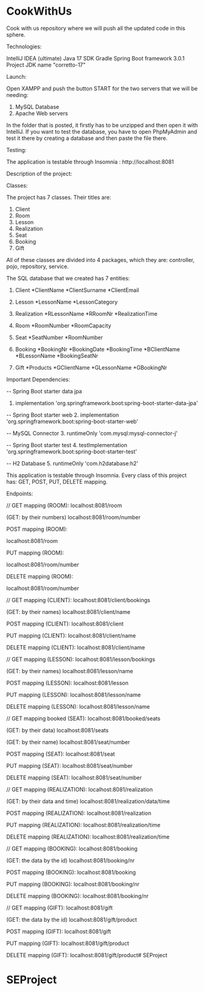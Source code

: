 # CookWithUs
Cook with us repository where we will push all the updated code in this sphere.

Technologies:

IntelliJ IDEA (ultimate)
Java 17 SDK
Gradle
Spring Boot framework 3.0.1
Project JDK name "corretto-17"

Launch:

Open XAMPP and push the button START for the two servers that we will be needing:
1. MySQL Database
2. Apache Web servers

In the folder that is posted, it firstly has to be unzipped and then open it with IntelliJ. If you want to test the database, you have to open PhpMyAdmin and test it there by creating a database and then paste the file there.

Testing:

The application is testable through Insomnia : http://localhost:8081

Description of the project: 

Classes:

The project has 7 classes.
Their titles are:
1. Client
2. Room
3. Lesson
4. Realization
5. Seat
6. Booking
7. Gift

All of these classes are divided into 4 packages, which they are: controller, pojo, repository, service.

The SQL database that we created has 7 entities:

1. Client
   *ClientName
   *ClientSurname
   *ClientEmail

2. Lesson
   *LessonName
   *LessonCategory

3. Realization
   *RLessonName
   *RRoomNr
   *RealizationTime

4. Room
   *RoomNumber
   *RoomCapacity

5. Seat
   *SeatNumber
   *RoomNumber

6. Booking
   *BookingNr
   *BookingDate
   *BookingTime
   *BClientName
   *BLessonName
   *BookingSeatNr

7. Gift
   *Products
   *GClientName
   *GLessonName
   *GBookingNr

Important Dependencies:

-- Spring Boot starter data jpa
1. implementation 'org.springframework.boot:spring-boot-starter-data-jpa'

-- Spring Boot starter web
2. implementation 'org.springframework.boot:spring-boot-starter-web'

-- MySQL Connector
3. runtimeOnly 'com.mysql:mysql-connector-j'

-- Spring Boot starter test
4. testImplementation 'org.springframework.boot:spring-boot-starter-test'

-- H2 Database
5. runtimeOnly 'com.h2database:h2'

This application is testable through Insomnia.
Every class of this project has: GET, POST, PUT, DELETE mapping.

Endpoints:


//
GET mapping (ROOM):
localhost:8081/room

(GET: by their numbers)
localhost:8081/room/number

POST mapping (ROOM):

localhost:8081/room

PUT mapping (ROOM):

localhost:8081/room/number

DELETE mapping (ROOM):

localhost:8081/room/number

//
GET mapping (CLIENT):
localhost:8081/client/bookings

(GET: by their names)
localhost:8081/client/name

POST mapping (CLIENT):
localhost:8081/client

PUT mapping (CLIENT):
localhost:8081/client/name

DELETE mapping (CLIENT):
localhost:8081/client/name


//
GET mapping (LESSON):
localhost:8081/lesson/bookings

(GET: by their names)
localhost:8081/lesson/name

POST mapping (LESSON):
localhost:8081/lesson

PUT mapping (LESSON):
localhost:8081/lesson/name

DELETE mapping (LESSON):
localhost:8081/lesson/name


//
GET mapping booked (SEAT):
localhost:8081/booked/seats

(GET: by their data)
localhost:8081/seats

(GET: by their name)
localhost:8081/seat/number

POST mapping (SEAT):
localhost:8081/seat

PUT mapping (SEAT):
localhost:8081/seat/number

DELETE mapping (SEAT):
localhost:8081/seat/number


//
GET mapping (REALIZATION):
localhost:8081/realization

(GET: by their data and time)
localhost:8081/realization/data/time

POST mapping (REALIZATION):
localhost:8081/realization

PUT mapping (REALIZATION):
localhost:8081/realization/time

DELETE mapping (REALIZATION):
localhost:8081/realization/time


//
GET mapping (BOOKING):
localhost:8081/booking

(GET: the data by the id)
localhost:8081/booking/nr

POST mapping (BOOKING):
localhost:8081/booking

PUT mapping (BOOKING):
localhost:8081/booking/nr

DELETE mapping (BOOKING):
localhost:8081/booking/nr

//
GET mapping (GIFT):
localhost:8081/gift

(GET: the data by the id)
localhost:8081/gift/product

POST mapping (GIFT):
localhost:8081/gift

PUT mapping (GIFT):
localhost:8081/gift/product

DELETE mapping (GIFT):
localhost:8081/gift/product# SEProject
# SEProject